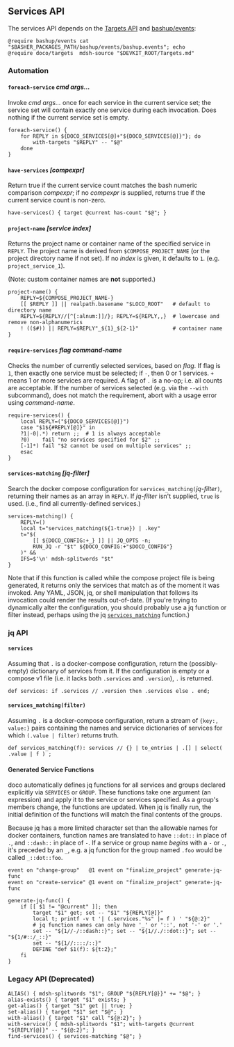 ## Services API

The services API depends on the [Targets API](Targets.md) and [bashup/events](https://github.com/bashup/events):

```shell mdsh
@require bashup/events cat         "$BASHER_PACKAGES_PATH/bashup/events/bashup.events"; echo
@require doco/targets  mdsh-source "$DEVKIT_ROOT/Targets.md"
```

### Automation

#### `foreach-service` *cmd args...*

Invoke *cmd args...* once for each service in the current service set; the service set will contain exactly one service during each invocation.  Does nothing if the current service set is empty.

```shell
foreach-service() {
    for REPLY in ${DOCO_SERVICES[@]+"${DOCO_SERVICES[@]}"}; do
        with-targets "$REPLY" -- "$@"
    done
}
```

#### `have-services` *[compexpr]*

Return true if the current service count matches the bash numeric comparison *compexpr*; if no *compexpr* is supplied, returns true if the current service count is non-zero.

```shell
have-services() { target @current has-count "$@"; }
```

#### `project-name` *[service index]*

Returns the project name or container name of the specified service in `REPLY`.  The project name is derived from  `$COMPOSE_PROJECT_NAME` (or the project directory name if not set).  If no *index* is given, it defaults to `1`.  (e.g. `project_service_1`).

(Note: custom container names are **not** supported.)

```shell
project-name() {
    REPLY=${COMPOSE_PROJECT_NAME-}
    [[ $REPLY ]] || realpath.basename "$LOCO_ROOT"   # default to directory name
    REPLY=${REPLY//[^[:alnum:]]/}; REPLY=${REPLY,,}  # lowercase and remove non-alphanumerics
    ! (($#)) || REPLY=$REPLY"_${1}_${2-1}"           # container name
}
```

#### `require-services` *flag command-name*

Checks the number of currently selected services, based on *flag*.  If flag is `1`, then exactly one service must be selected; if `-`, then 0 or 1 services.  `+` means 1 or more services are required.  A flag of `.` is a no-op; i.e. all counts are acceptable. If the number of services selected (e.g. via the `--with` subcommand), does not match the requirement, abort with a usage error using *command-name*.

```shell
require-services() {
    local REPLY=("${DOCO_SERVICES[@]}")
    case "$1${#REPLY[@]}" in
    ?1|-0|.*) return ;;  # 1 is always acceptable
    ?0)    fail "no services specified for $2" ;;
    [-1]*) fail "$2 cannot be used on multiple services" ;;
    esac
}
```

#### `services-matching` *[jq-filter]*

Search the docker compose configuration for `services_matching(`*jq-filter*`)`, returning their names as an array in `REPLY`.  If *jq-filter* isn't supplied, `true` is used.  (i.e., find all currently-defined services.)

```shell
services-matching() {
	REPLY=()
	local t="services_matching(${1-true}) | .key"
	t="$(
		[[ ${DOCO_CONFIG:+_} ]] || JQ_OPTS -n;
		RUN_JQ -r "$t" ${DOCO_CONFIG:+"$DOCO_CONFIG"}
	)" &&
	IFS=$'\n' mdsh-splitwords "$t"
}
```

Note that if this function is called while the compose project file is being generated, it returns only the services that match as of the moment it was invoked.  Any YAML, JSON, jq, or shell manipulation that follows its invocation could render the results out-of-date.  (If you're trying to dynamically alter the configuration, you should probably use a jq function or filter instead, perhaps using the jq [`services_matching`](#services_matchingfilter) function.)

### jq API

#### `services`

Assuming that `.` is a docker-compose configuration, return the (possibly-empty) dictionary of services from it.  If the configuration is empty or a compose v1 file (i.e. it lacks both `.services` and `.version`), `.` is returned.

```jq api
def services: if .services // .version then .services else . end;
```

#### `services_matching(filter)`

Assuming `.` is a docker-compose configuration, return a stream of `{key:, value:}` pairs containing the names and service dictionaries of services for which `(.value | filter)` returns truth.

```jq api
def services_matching(f): services // {} | to_entries | .[] | select( .value | f ) ;
```

#### Generated Service Functions

doco automatically defines jq functions for all services and groups declared explicitly via `SERVICES` or `GROUP`.  These functions take one argument (an expression) and apply it to the service or services specified.  As a group's members change, the functions are updated.  When jq is finally run, the initial definition of the functions will match the final contents of the groups.

Because jq has a more limited character set than the allowable names for docker containers, function names are translated to have `::dot::` in place of `.`, and `::dash::` in place of `-`.  If a service or group name *begins* with a `-` or `.`, it's preceded by an `_`, e.g. a jq function for the group named `.foo` would be called `_::dot::foo`.

```shell
event on "change-group"   @1 event on "finalize_project" generate-jq-func
event on "create-service" @1 event on "finalize_project" generate-jq-func

generate-jq-func() {
    if [[ $1 != "@current" ]]; then
        target "$1" get; set -- "$1" "${REPLY[@]}"
        local t; printf -v t '| (.services."%s" |= f ) ' "${@:2}"
        # jq function names can only have '_' or '::', not '-' or '.'
        set -- "${1//-/::dash::}"; set -- "${1//./::dot::}"; set -- "${1/#::/_::}"
        set -- "${1//::::/::}"
        DEFINE "def $1(f): ${t:2};"
    fi
}
```

### Legacy API (Deprecated)

```shell
ALIAS() { mdsh-splitwords "$1"; GROUP "${REPLY[@}}" += "$@"; }
alias-exists() { target "$1" exists; }
get-alias() { target "$1" get || true; }
set-alias() { target "$1" set "$@"; }
with-alias() { target "$1" call "${@:2}"; }
with-service() { mdsh-splitwords "$1"; with-targets @current "${REPLY[@]}" -- "${@:2}"; }
find-services() { services-matching "$@"; }
```

